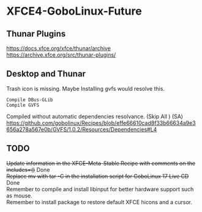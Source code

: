 # XFCE4-GoboLinux-Future

## Thunar Plugins
https://docs.xfce.org/xfce/thunar/archive  
https://archive.xfce.org/src/thunar-plugins/  

## Desktop and Thunar
Trash icon is missing.
Maybe Installing gvfs would resolve this.
```
Compile DBus-GLib
Compile GVFS
```
Compiled without automatic dependencies resolvance.  (Skip All ) (SA)
https://github.com/gobolinux/Recipes/blob/effe66610cad8f33b66634a9e3656a278a567e0b/GVFS/1.0.2/Resources/Dependencies#L4


## TODO
~~Update information in the XFCE-Meta-Stable Recipe with comments on the includes=()~~ Done  
~~Replace mv with tar -C in the installation script for GoboLinux 17 Live CD~~ Done  
Remember to compile and install libinput for better hardware support such as mouse.  
Remember to install package to restore default XFCE hicons and a cursor. 
